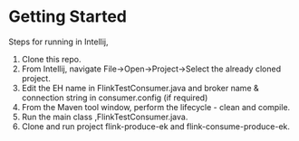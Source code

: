 # Getting Started
Steps for running in Intellij,

1. Clone this repo.
2. From Intellij, navigate File->Open->Project->Select the already cloned project.
3. Edit the EH name in FlinkTestConsumer.java and broker name & connection string in consumer.config (if required)
4. From the Maven tool window, perform the lifecycle - clean and compile.
5. Run the main class ,FlinkTestConsumer.java.
6. Clone and run project flink-produce-ek and flink-consume-produce-ek. 